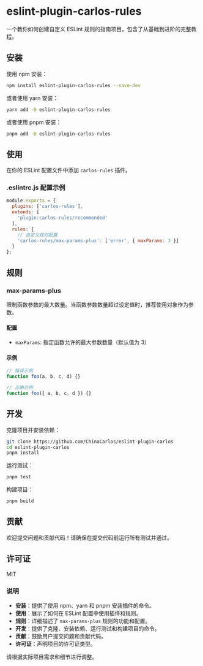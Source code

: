 
# eslint-plugin-carlos-rules

一个教你如何创建自定义 ESLint 规则的指南项目，包含了从基础到进阶的完整教程。

## 安装

使用 npm 安装：

```bash
npm install eslint-plugin-carlos-rules --save-dev
```

或者使用 yarn 安装：

```bash
yarn add -D eslint-plugin-carlos-rules
```

或者使用 pnpm 安装：

```bash
pnpm add -D eslint-plugin-carlos-rules
```

## 使用

在你的 ESLint 配置文件中添加 `carlos-rules` 插件。

### .eslintrc.js 配置示例

```javascript
module.exports = {
  plugins: ['carlos-rules'],
  extends: [
    'plugin:carlos-rules/recommended'
  ],
  rules: {
    // 自定义规则配置
    'carlos-rules/max-params-plus': ['error', { maxParams: 3 }]
  }
};
```

## 规则

### max-params-plus

限制函数参数的最大数量。当函数参数数量超过设定值时，推荐使用对象作为参数。

#### 配置

- `maxParams`: 指定函数允许的最大参数数量（默认值为 3）

#### 示例

```javascript
// 错误示例
function foo(a, b, c, d) {}

// 正确示例
function foo({ a, b, c, d }) {}
```

## 开发

克隆项目并安装依赖：

```bash
git clone https://github.com/ChinaCarlos/eslint-plugin-carlos
cd eslint-plugin-carlos
pnpm install
```

运行测试：

```bash
pnpm test
```

构建项目：

```bash
pnpm build
```

## 贡献

欢迎提交问题和贡献代码！请确保在提交代码前运行所有测试并通过。

## 许可证

MIT

### 说明

- **安装**：提供了使用 npm、yarn 和 pnpm 安装插件的命令。
- **使用**：展示了如何在 ESLint 配置中使用插件和规则。
- **规则**：详细描述了 `max-params-plus` 规则的功能和配置。
- **开发**：提供了克隆、安装依赖、运行测试和构建项目的命令。
- **贡献**：鼓励用户提交问题和贡献代码。
- **许可证**：声明项目的许可证类型。

请根据实际项目需求和细节进行调整。

